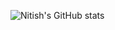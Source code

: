 ![Nitish's GitHub stats](https://github-readme-stats.vercel.app/api?username=nitishgupta08&show_icons=true&theme=radical&layout=compact)
